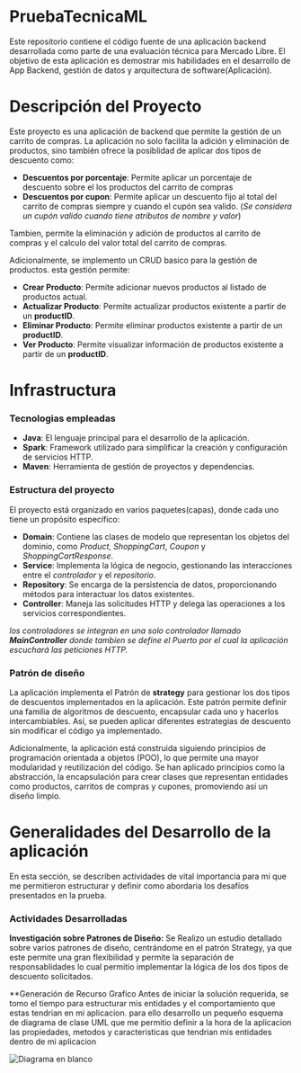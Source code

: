 # PruebaTecnicaML
Este repositorio contiene el código fuente de una aplicación backend desarrollada como parte de una evaluación técnica para Mercado Libre. El objetivo de esta aplicación es demostrar mis habilidades en el desarrollo de App Backend, gestión de datos y arquitectura de software(Aplicación).

# Descripción del Proyecto

Este proyecto es una aplicación de backend que permite la gestión de un carrito de compras. La aplicación no solo facilita la adición y eliminación de productos, sino también ofrece la posiblidad de aplicar dos tipos de descuento como:

- **Descuentos por porcentaje**: Permite aplicar un porcentaje de descuento sobre el los productos del carrito de compras
- **Descuentos por cupon**: Permite aplicar un descuento fijo al total del carrito de compras siempre y cuando el cupón sea valido. (*Se considera un cupón valido cuando tiene atributos de nombre y valor*)

Tambien, permite la eliminación y adición de productos al carrito de compras y el calculo del valor total del carrito de compras. 

Adicionalmente, se implemento un CRUD basico para la gestión de productos. esta gestión permite:

  - **Crear Producto**: Permite adicionar nuevos productos al listado de productos actual.
  - **Actualizar Producto**: Permite actualizar productos existente a partir de un **productID**.
  - **Eliminar Producto**: Permite eliminar productos existente a partir de un **productID**.
  - **Ver Producto**: Permite visualizar información de productos existente a partir de un **productID**.
    
# Infrastructura

### Tecnologias empleadas

  - **Java**: El lenguaje principal para el desarrollo de la aplicación.
  - **Spark**: Framework utilizado para simplificar la creación y configuración de servicios HTTP.
  - **Maven**: Herramienta de gestión de proyectos y dependencias.

### Estructura del proyecto

El proyecto está organizado en varios paquetes(capas), donde cada uno tiene un propósito específico:

  - **Domain**: Contiene las clases de modelo que representan los objetos del dominio, como *Product*, *ShoppingCart*, *Coupon* y *ShoppingCartResponse*.
  - **Service**: Implementa la lógica de negocio, gestionando las interacciones entre el *controlador* y el *repositorio*.
  - **Repository**: Se encarga de la persistencia de datos, proporcionando métodos para interactuar los datos existentes.
  - **Controller**: Maneja las solicitudes HTTP y delega las operaciones a los servicios correspondientes.

*los controladores se integran en una solo controlador llamado **MainController** donde tambien se define el Puerto por el cual la aplicación escuchará las peticiones HTTP.*

### Patrón de diseño

La aplicación implementa el Patrón de **strategy** para gestionar los dos tipos de descuentos implementados en la aplicación. Este patrón permite definir una familia de algoritmos de descuento, encapsular cada uno y hacerlos intercambiables. Así, se pueden aplicar diferentes estrategias de descuento sin modificar el código ya implementado.

Adicionalmente, la aplicación está construida siguiendo principios de programación orientada a objetos (POO), lo que permite una mayor modularidad y reutilización del código. Se han aplicado principios como la abstracción, la encapsulación para crear clases que representan entidades como productos, carritos de compras y cupones, promoviendo así un diseño limpio.

# Generalidades del Desarrollo de la aplicación

En esta sección, se describen actividades de vital importancia para mi que me permitieron estructurar y definir como abordaria los desafíos presentados en la prueba.

### Actividades Desarrolladas

**Investigación sobre Patrones de Diseño:**
  Se Realizo un estudio detallado sobre varios patrones de diseño, centrándome en el patrón Strategy, ya que este permite una gran flexibilidad y permite la separación de responsablidades lo cual permitio implementar la lógica de los dos tipos de descuento solicitados.
  
**Generación de Recurso Grafico
  Antes de iniciar la solución requerida, se tomo el tiempo para estructurar mis entidades y el comportamiento que estas tendrian en mi aplicacion. para ello desarrollo un pequeño esquema de diagrama de clase UML que me permitio definir a la hora de la aplicacion las propiedades, metodos y caracteristicas que tendrian mis entidades dentro de mi aplicacion
  
![Diagrama en blanco](https://github.com/user-attachments/assets/5d769f73-c15d-40c6-a30b-88d163afc4f1)




